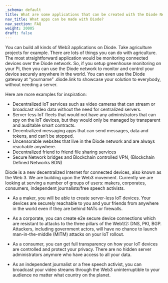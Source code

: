 ```yaml
---
_schema: default
title: What are some applications that can be created with the Diode Network?
nav_title: What apps can be made with Diode?
nav_section: FAQ
weight: 20005
draft: false
---
```

You can build all kinds of Web3 applications on Diode. Take agriculture projects for example. There are lots of things you can do with agriculture. The most straightforward application would be monitoring connected devices over the Diode network. So, if you setup greenhouse monitoring on your Pi, then you can use the Diode network to monitor and control your device securely anywhere in the world. You can even use the Diode gateway at “yourname” .diode.link to showcase your solution to everybody, without needing a server.

Here are more examples for inspiration:

* Decentralized IoT services such as video cameras that can stream or broadcast video data without the need for centralized servers.
* Server-less IoT fleets that would not have any administrators that can spy on the IoT devices, but they would only be managed by transparent and auditable smart contracts.
* Decentralized messaging apps that can send messages, data and tokens, and can’t be stopped.
* Uncensorable websites that live in the Diode network and are always reachable anywhere.
* Decentralized friend to friend file sharing services
* Secure Network bridges and Blockchain controlled VPN, (Blockchain Defined Networks BDN)

Diode is a new decentralized Internet for connected devices, also known as the Web 3. We are building upon the Web3 movement. Currently we are looking at serving a number of groups of users: makers, corporates, consumers, independent journalists/free speech activists.

* As a maker, you will be able to create server-less IoT devices. Your devices are securely reachable to you and your friends from anywhere in the world even if they are behind NATs or firewalls.
* As a corporate, you can create e2e secure device connections which are resistant to attacks to the three pillars of the Web1/2: DNS, PKI, BGP. Attackers, including government actors, will have no chance to launch man-in-the-middle (MITM) attacks on your IoT rollout.
* As a consumer, you can get full transparency on how your IoT devices are controlled and protect your privacy. There are no hidden server administrators anymore who have access to all your data.
* As an independent journalist or a free speech activist, you can broadcast your video streams through the Web3 uninterruptible to your audience no matter what country on the planet.

  &nbsp;